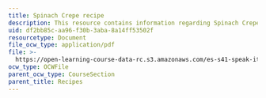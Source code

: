 ```yaml
---
title: Spinach Crepe recipe
description: This resource contains information regarding Spinach Crepe recipe.
uid: df2bb85c-aa96-f30b-3aba-8a14ff53502f
resourcetype: Document
file_ocw_type: application/pdf
file: >-
  https://open-learning-course-data-rc.s3.amazonaws.com/es-s41-speak-italian-with-your-mouth-full-spring-2012/df2bb85caa96f30b3aba8a14ff53502f_MITES_S41S12_recipe_7.pdf
ocw_type: OCWFile
parent_ocw_type: CourseSection
parent_title: Recipes
---
```

